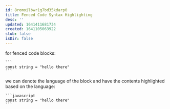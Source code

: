 ```yaml
---
id: 8romoilbwr1g7bd35kdarp0
title: Fenced Code Syntax Highlighting
desc: ''
updated: 1641411681734
created: 1641105063922
stub: false
isDir: false
---
```



for fenced code blocks:

````
```
const string = "hello there"
```
````

we can denote the language of the block and have the contents highlighted based on the language:

````
```javascript
const string = "hello there"
```
````
